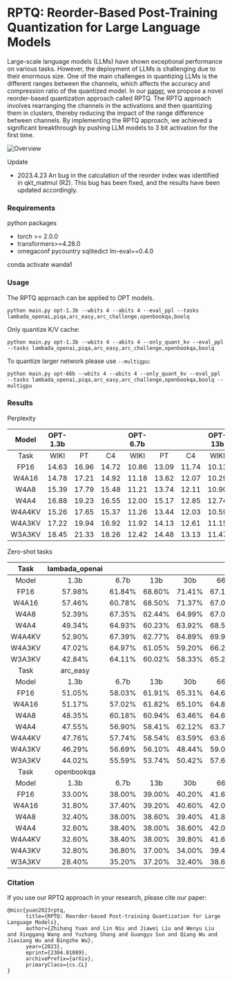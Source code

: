 # RPTQ: Reorder-Based Post-Training Quantization for Large Language Models
Large-scale language models (LLMs) have shown exceptional performance on various tasks. However, the deployment of LLMs is challenging due to their enormous size. One of the main challenges in quantizing LLMs is the different ranges between the channels, which affects the accuracy and compression ratio of the quantized model.
In our [paper](https://arxiv.org/abs/2304.01089), we propose a novel reorder-based quantization approach called RPTQ. The RPTQ approach involves rearranging the channels in the activations and then quantizing them in clusters, thereby reducing the impact of the range difference between channels. 
By implementing the RPTQ approach, we achieved a significant breakthrough by pushing LLM models to 3 bit activation for the first time.

![Overview](ims/cover.png)

Update
- 2023.4.23 An bug in the calculation of the reorder index was identified in qkt_matmul (R2). This bug has been fixed, and the results have been updated accordingly.

### Requirements
python packages
- torch >= 2.0.0
- transformers>=4.28.0
- omegaconf pycountry sqlitedict lm-eval==0.4.0

conda activate wanda1

### Usage
The RPTQ approach can be applied to OPT models.
```
python main.py opt-1.3b --wbits 4 --abits 4 --eval_ppl --tasks lambada_openai,piqa,arc_easy,arc_challenge,openbookqa,boolq
```

Only quantize K/V cache:
```
python main.py opt-1.3b --wbits 4 --abits 4 --only_quant_kv --eval_ppl --tasks lambada_openai,piqa,arc_easy,arc_challenge,openbookqa,boolq
```

To quantize larger network please use `--multigpu`:
```
python main.py opt-66b --wbits 4 --abits 4 --only_quant_kv --eval_ppl --tasks lambada_openai,piqa,arc_easy,arc_challenge,openbookqa,boolq --multigpu
```

### Results

Perplexity

|  Model | OPT-1.3b |        |        | OPT-6.7b |        |        | OPT-13b |        |        | OPT-30b |        |        | OPT-66b |        |        | OPT-175b |        |        |
|:------:|:--------:|:------:|:------:|:--------:|:------:|:------:|:-------:|:------:|:------:|:-------:|:------:|:------:|:-------:|:------:|:------:|:--------:|:------:|:------:|
|  Task  |   WIKI   |   PT   |   C4   |   WIKI   |   PT   |   C4   |   WIKI  |   PT   |   C4   |   WIKI  |   PT   |   C4   |   WIKI  |   PT   |   C4   |   WIKI   |   PT   |   C4   |
|  FP16  |  14.63   | 16.96  | 14.72  |  10.86   | 13.09  | 11.74  |  10.13  | 12.34  | 11.20  |  9.56   | 11.84  | 10.69  |  9.34   | 11.36  | 10.28  |   8.34   | 12.01  | 10.13  |
|  W4A16 |  14.78   | 17.21  | 14.92  |  11.18   | 13.62  | 12.07  |  10.29  | 12.45  | 11.27  |  9.55   | 11.91  | 10.74  |  9.30   | 11.42  | 10.31  |   8.37   | 12.31  | 10.26  |
|  W4A8  |  15.39   | 17.79  | 15.48  |  11.21   | 13.74  | 12.11  |  10.90  | 13.40  | 11.62  |  10.22  | 12.41  | 11.01  |  9.46   | 11.73  | 10.57  |   8.43   | 12.24  | 10.49  |
|  W4A4  |  16.88   | 19.23  | 16.55  |  12.00   | 15.17  | 12.85  |  12.74  | 15.76  | 14.71  |  11.15  | 14.11  | 13.48  |  12.23  | 18.87  | 15.93  |  10.60   | 15.59  | 12.28  |
| W4A4KV |  15.26   | 17.65  | 15.37  |  11.26   | 13.44  | 12.03  |  10.59  | 12.80  | 11.54  |  9.99   | 12.18  | 11.01  |  9.75   | 11.64  | 10.61  |   8.40   | 12.38  | 10.54  |
| W4A3KV |  17.22   | 19.94  | 16.92  |  11.92   | 14.13  | 12.61  |  11.15  | 13.90  | 12.04  |  11.62  | 14.95  | 11.96  |  10.88  | 14.69  | 11.36  |   9.39   | 13.45  | 11.27  |
| W3A3KV |  18.45   | 21.33  | 18.26  |  12.42   | 14.48  | 13.13  |  11.47  | 14.08  | 12.41  |  11.76  | 14.98  | 12.22  |  11.47  | 15.03  | 11.75  |  10.03   | 13.82  | 11.30  |

Zero-shot tasks

|  Task  | lambada_openai |        |        |        |        |      piqa     |        |        |        |        |
|:------:|:--------------:|:------:|:------:|:------:|:------:|:-------------:|:------:|:------:|:------:|:------:|
|  Model |      1.3b      |  6.7b  |   13b  |   30b  |   66b  |      1.3b     |  6.7b  |   13b  |   30b  |   66b  |
|  FP16  |     57.98%     | 61.84% | 68.60% | 71.41% | 67.14% |     72.47%    | 74.53% | 76.87% | 78.01% | 78.12% |
|  W4A16 |     57.46%     | 60.78% | 68.50% | 71.37% | 67.06% |     71.59%    | 74.80% | 76.93% | 78.29% | 78.18% |
|  W4A8  |     52.39%     | 67.35% | 62.44% | 64.99% | 67.02% |     69.69%    | 75.89% | 75.46% | 76.93% | 77.52% |
|  W4A4  |     49.34%     | 64.93% | 60.23% | 63.92% | 68.50% |     68.66%    | 75.40% | 73.55% | 76.16% | 77.14% |
| W4A4KV |     52.90%     | 67.39% | 62.77% | 64.89% | 69.99% |     69.26%    | 76.00% | 74.42% | 76.65% | 76.98% |
| W4A3KV |     47.02%     | 64.97% | 61.05% | 59.20% | 66.23% |     68.22%    | 75.73% | 73.23% | 67.46% | 74.21% |
| W3A3KV |     42.84%     | 64.11% | 60.02% | 58.33% | 65.28% |     68.22%    | 74.64% | 74.10% | 67.51% | 75.13% |
|  Task  |    arc_easy    |        |        |        |        | arc_challenge |        |        |        |        |
|  Model |      1.3b      |  6.7b  |   13b  |   30b  |   66b  |      1.3b     |  6.7b  |   13b  |   30b  |   66b  |
|  FP16  |     51.05%     | 58.03% | 61.91% | 65.31% | 64.68% |     29.69%    | 33.61% | 35.66% | 38.05% | 38.99% |
|  W4A16 |     51.17%     | 57.02% | 61.82% | 65.10% | 64.89% |     30.03%    | 32.59% | 35.49% | 37.96% | 38.99% |
|  W4A8  |     48.35%     | 60.18% | 60.94% | 63.46% | 64.60% |     26.36%    | 34.04% | 35.58% | 37.45% | 38.82% |
|  W4A4  |     47.55%     | 56.90% | 58.41% | 62.12% | 63.76% |     25.85%    | 34.30% | 33.95% | 36.17% | 37.20% |
| W4A4KV |     47.76%     | 57.74% | 58.54% | 63.59% | 63.67% |     27.64%    | 33.95% | 34.21% | 37.37% | 37.71% |
| W4A3KV |     46.29%     | 56.69% | 56.10% | 48.44% | 59.00% |     26.02%    | 33.95% | 33.95% | 30.71% | 36.77% |
| W3A3KV |     44.02%     | 55.59% | 53.74% | 50.42% | 57.65% |     26.53%    | 32.16% | 32.50% | 30.71% | 34.98% |
|  Task  |   openbookqa   |        |        |        |        |     boolq     |        |        |        |        |
|  Model |      1.3b      |  6.7b  |   13b  |   30b  |   66b  |      1.3b     |  6.7b  |   13b  |   30b  |   66b  |
|  FP16  |     33.00%     | 38.00% | 39.00% | 40.20% | 41.60% |     57.73%    | 67.03% | 65.90% | 70.45% | 70.85% |
|  W4A16 |     31.80%     | 37.40% | 39.20% | 40.60% | 42.00% |     58.99%    | 59.72% | 66.66% | 70.70% | 70.55% |
|  W4A8  |     32.40%     | 38.00% | 38.60% | 39.40% | 41.80% |     46.88%    | 65.93% | 66.57% | 70.64% | 71.07% |
|  W4A4  |     32.60%     | 38.40% | 38.00% | 38.60% | 42.00% |     41.37%    | 65.44% | 58.47% | 67.70% | 70.24% |
| W4A4KV |     32.60%     | 38.40% | 38.00% | 39.80% | 41.60% |     43.33%    | 62.11% | 62.47% | 68.22% | 70.79% |
| W4A3KV |     32.80%     | 36.80% | 37.00% | 34.00% | 39.40% |     42.84%    | 61.31% | 57.76% | 61.74% | 67.06% |
| W3A3KV |     28.40%     | 35.20% | 37.20% | 32.40% | 38.60% |     46.23%    | 60.79% | 65.07% | 63.08% | 67.49% |



### Citation
If you use our RPTQ approach in your research, please cite our paper:
```
@misc{yuan2023rptq,
      title={RPTQ: Reorder-based Post-training Quantization for Large Language Models}, 
      author={Zhihang Yuan and Lin Niu and Jiawei Liu and Wenyu Liu and Xinggang Wang and Yuzhang Shang and Guangyu Sun and Qiang Wu and Jiaxiang Wu and Bingzhe Wu},
      year={2023},
      eprint={2304.01089},
      archivePrefix={arXiv},
      primaryClass={cs.CL}
}
```